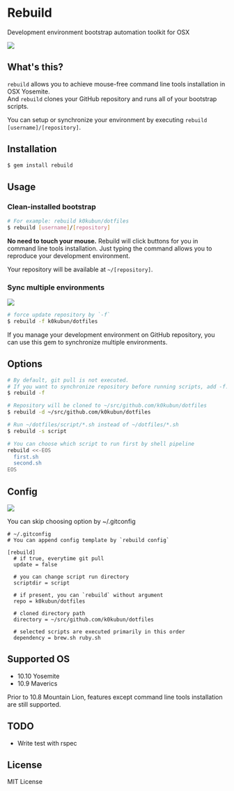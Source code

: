 # Rebuild

Development environment bootstrap automation toolkit for OSX

![](http://pic.k0kubun.com/174syGrQYpdTo0N.gif)

## What's this?

`rebuild` allows you to achieve mouse-free command line tools installation in OSX Yosemite.  
And `rebuild` clones your GitHub repository and runs all of your bootstrap scripts.  
  
You can setup or synchronize your environment by executing `rebuild [username]/[repository]`.

## Installation

```bash
$ gem install rebuild
```

## Usage

### Clean-installed bootstrap

```bash
# For example: rebuild k0kubun/dotfiles
$ rebuild [username]/[repository]
```

**No need to touch your mouse.** Rebuild will click buttons for you in command line tools installation.
Just typing the command allows you to reproduce your development environment.

Your repository will be available at `~/[repository]`.

### Sync multiple environments

![](http://pic.k0kubun.com/1B8yBClo0bg4W7Q.gif)

```bash
# force update repository by `-f`
$ rebuild -f k0kubun/dotfiles
```

If you manage your development environment on GitHub repository,
you can use this gem to synchronize multiple environments.

## Options

```bash
# By default, git pull is not executed.
# If you want to synchronize repository before running scripts, add -f.
$ rebuild -f

# Repository will be cloned to ~/src/github.com/k0kubun/dotfiles
$ rebuild -d ~/src/github.com/k0kubun/dotfiles

# Run ~/dotfiles/script/*.sh instead of ~/dotfiles/*.sh
$ rebuild -s script

# You can choose which script to run first by shell pipeline
rebuild <<-EOS
  first.sh
  second.sh
EOS
```

## Config

![](http://pic.k0kubun.com/wsrFmSZhBOug1Yj.gif)

You can skip choosing option by ~/.gitconfig

```aconf
# ~/.gitconfig
# You can append config template by `rebuild config`

[rebuild]
  # if true, everytime git pull
  update = false

  # you can change script run directory
  scriptdir = script

  # if present, you can `rebuild` without argument
  repo = k0kubun/dotfiles

  # cloned directory path
  directory = ~/src/github.com/k0kubun/dotfiles

  # selected scripts are executed primarily in this order
  dependency = brew.sh ruby.sh
```

## Supported OS

- 10.10 Yosemite
- 10.9 Maverics

Prior to 10.8 Mountain Lion, features except command line tools installation are still supported.

## TODO

- Write test with rspec

## License

MIT License
